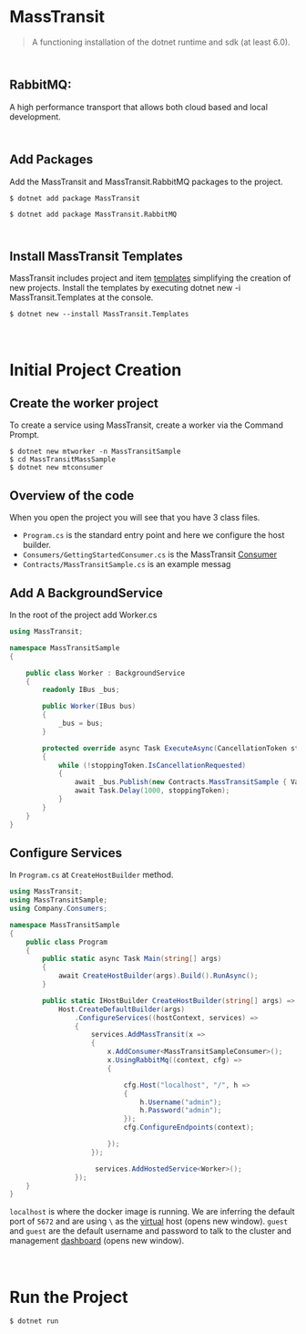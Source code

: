 # MassTransit 

> A functioning installation of the dotnet runtime and sdk (at least 6.0).

## <br/>RabbitMQ:
A high performance transport that allows both cloud based and local development.

## <br/>Add Packages

Add the MassTransit and MassTransit.RabbitMQ packages to the project.

``` 
$ dotnet add package MassTransit

$ dotnet add package MassTransit.RabbitMQ
```

## <br/>Install MassTransit Templates

MassTransit includes project and item [templates](https://masstransit-project.com/usage/templates.html) simplifying the creation of new projects. Install the templates by executing dotnet new -i MassTransit.Templates at the console.

```
$ dotnet new --install MassTransit.Templates
```

# <br/>Initial Project Creation
## Create the worker project

To create a service using MassTransit, create a worker via the Command Prompt.

```
$ dotnet new mtworker -n MassTransitSample
$ cd MassTransitMassSample
$ dotnet new mtconsumer
```

## Overview of the code

When you open the project you will see that you have 3 class files.

* `Program.cs` is the standard entry point and here we configure the host builder.
* `Consumers/GettingStartedConsumer.cs` is the MassTransit [Consumer](https://masstransit-project.com/usage/consumers.html)
* `Contracts/MassTransitSample.cs` is an example messag

## Add A BackgroundService

In the root of the project add Worker.cs

```c#
using MassTransit;

namespace MassTransitSample
{

    public class Worker : BackgroundService
    {
        readonly IBus _bus;

        public Worker(IBus bus)
        {
            _bus = bus;
        }

        protected override async Task ExecuteAsync(CancellationToken stoppingToken)
        {
            while (!stoppingToken.IsCancellationRequested)
            {
                await _bus.Publish(new Contracts.MassTransitSample { Value = $"The time is {DateTimeOffset.Now}" }, stoppingToken);
                await Task.Delay(1000, stoppingToken);
            }
        }
    }
}
```

## Configure Services

In `Program.cs` at `CreateHostBuilder` method.

```c# 
using MassTransit;
using MassTransitSample;
using Company.Consumers;

namespace MassTransitSample
{
    public class Program
    {
        public static async Task Main(string[] args)
        {
            await CreateHostBuilder(args).Build().RunAsync();
        }

        public static IHostBuilder CreateHostBuilder(string[] args) =>
            Host.CreateDefaultBuilder(args)
                .ConfigureServices((hostContext, services) =>
                {
                    services.AddMassTransit(x =>
                    {
                        x.AddConsumer<MassTransitSampleConsumer>();
                        x.UsingRabbitMq((context, cfg) =>
                        {

                            cfg.Host("localhost", "/", h =>
                            {
                                h.Username("admin");
                                h.Password("admin");
                            });
                            cfg.ConfigureEndpoints(context);

                        });
                    });

                     services.AddHostedService<Worker>();
                });
    }
}
```

`localhost` is where the docker image is running. We are inferring the default port of `5672` and are using `\` as the [virtual](https://www.rabbitmq.com/vhosts.html) host (opens new window). `guest` and `guest` are the default username and password to talk to the cluster and management [dashboard](http://localhost:15672/#/) (opens new window).

# </br>Run the Project

```
$ dotnet run
```



